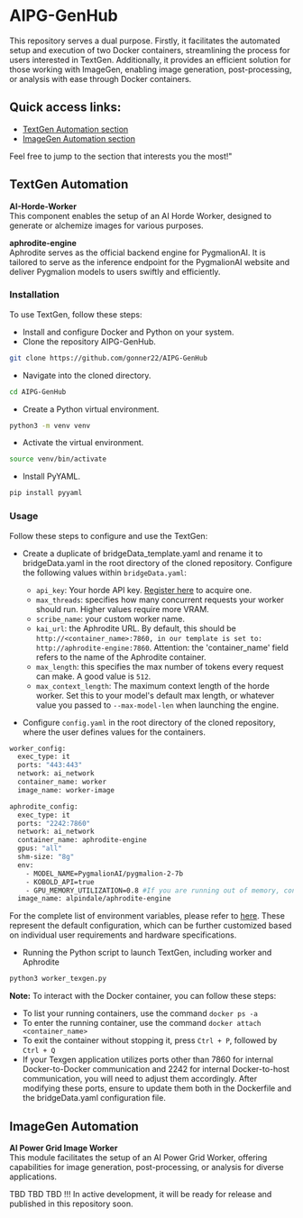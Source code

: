 # AIPG-GenHub

This repository serves a dual purpose. Firstly, it facilitates the automated setup and execution of two Docker containers, streamlining the process for users interested in TextGen. Additionally, it provides an efficient solution for those working with ImageGen, enabling image generation, post-processing, or analysis with ease through Docker containers.

## Quick access links:

- [TextGen Automation section](#textgen-automation)
- [ImageGen Automation section](#imagegen-automation)
  
Feel free to jump to the section that interests you the most!"

## TextGen Automation
**AI-Horde-Worker**  
This component enables the setup of an AI Horde Worker, designed to generate or alchemize images for various purposes.

**aphrodite-engine**  
Aphrodite serves as the official backend engine for PygmalionAI. It is tailored to serve as the inference endpoint for the PygmalionAI website and deliver Pygmalion models to users swiftly and efficiently.

### Installation
To use TextGen, follow these steps:

- Install and configure Docker and Python on your system.
- Clone the repository AIPG-GenHub.
```bash 
git clone https://github.com/gonner22/AIPG-GenHub
```
- Navigate into the cloned directory.
```bash
cd AIPG-GenHub
```
- Create a Python virtual environment.
```bash
python3 -m venv venv
```
- Activate the virtual environment.
```bash
source venv/bin/activate
```
- Install PyYAML.
```bash
pip install pyyaml
```

### Usage
Follow these steps to configure and use the TextGen:

- Create a duplicate of bridgeData_template.yaml and rename it to bridgeData.yaml in the root directory of the cloned repository. Configure the following values within `bridgeData.yaml`:

  - `api_key`: Your horde API key. [Register here](https://api.aipowergrid.io/register) to acquire one.
  - `max_threads`: specifies how many concurrent requests your worker should run. Higher values require more VRAM.
  - `scribe_name`: your custom worker name.
  - `kai_url`: the Aphrodite URL. By default, this should be `http://<container_name>:7860, in our template is set to: http://aphrodite-engine:7860`. Attention: the 'container_name' field refers to the name of the Aphrodite container.
  - `max_length`: this specifies the max number of tokens every request can make. A good value is `512`.
  - `max_context_length`: The maximum context length of the horde worker. Set this to your model's default max length, or whatever value you passed to `--max-model-len` when launching the engine.
  
- Configure `config.yaml` in the root directory of the cloned repository, where the user defines values for the containers.
```bash
worker_config:
  exec_type: it
  ports: "443:443"
  network: ai_network
  container_name: worker
  image_name: worker-image

aphrodite_config:
  exec_type: it
  ports: "2242:7860"
  network: ai_network
  container_name: aphrodite-engine
  gpus: "all"
  shm-size: "8g"
  env:
    - MODEL_NAME=PygmalionAI/pygmalion-2-7b
    - KOBOLD_API=true
    - GPU_MEMORY_UTILIZATION=0.8 #If you are running out of memory, consider decreasing this value
  image_name: alpindale/aphrodite-engine
```
For the complete list of environment variables, please refer to [here](/docker/.env). These represent the default configuration, which can be further customized based on individual user requirements and hardware specifications.

- Running the Python script to launch TextGen, including worker and Aphrodite
```bash
python3 worker_texgen.py
```

**Note:** To interact with the Docker container, you can follow these steps:
- To list your running containers, use the command `docker ps -a`
- To enter the running container, use the command `docker attach <container_name>`
- To exit the container without stopping it, press `Ctrl + P`, followed by `Ctrl + Q`
- If your Texgen application utilizes ports other than 7860 for internal Docker-to-Docker communication and 2242 for internal Docker-to-host communication, you will need to adjust them accordingly. After modifying these ports, ensure to update them both in the Dockerfile and the bridgeData.yaml configuration file.

## ImageGen Automation
**AI Power Grid Image Worker**  
This module facilitates the setup of an AI Power Grid Worker, offering capabilities for image generation, post-processing, or analysis for diverse applications.

TBD TBD TBD !!! In active development, it will be ready for release and published in this repository soon.
